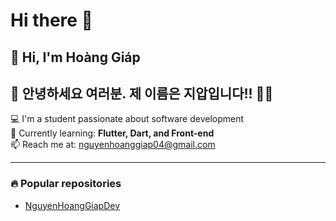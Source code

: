 # Hi there 👋

## 👋 Hi, I'm Hoàng Giáp  
## 👋 안녕하세요 여러분. 제 이름은 지압입니다!! 👋👋
💻 I'm a student passionate about software development  
🌱 Currently learning: **Flutter, Dart, and Front-end**  
📫 Reach me at: [nguyenhoanggiap04@gmail.com](mailto:nguyenhoanggiap04@gmail.com)

---

### 🔥 Popular repositories
- [NguyenHoangGiapDev](https://github.com/NguyenHoangGiapDev)
